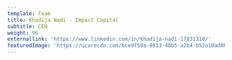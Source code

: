 ```yaml
---
template: Team
title: Khadija Nadi - Impact Capital
subtitle: CEO
weight: 96
externallink: 'https://www.linkedin.com/in/khadija-nadi-17831310/'
featuredImage: 'https://ucarecdn.com/bcedf59a-9813-48b5-a2b4-b52a10ad0b3c/'
---
```


